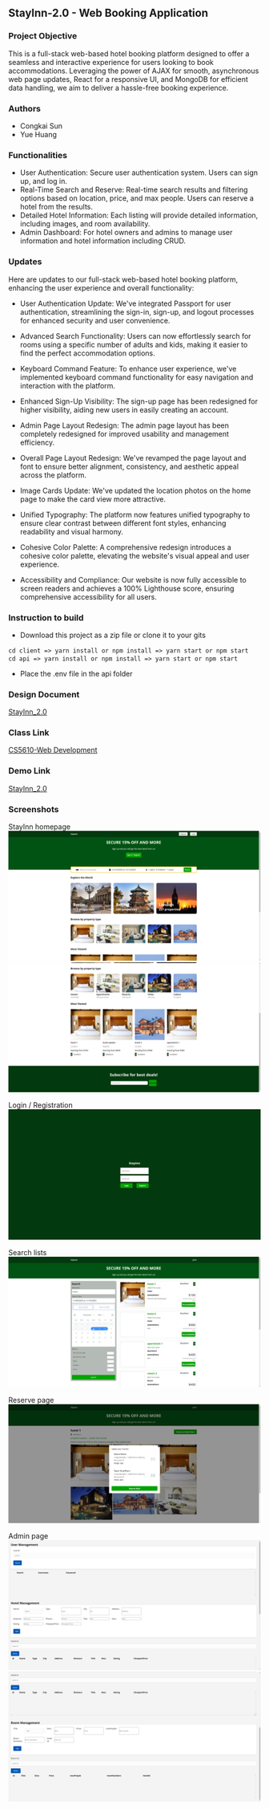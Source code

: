 ## StayInn-2.0 - Web Booking Application

### Project Objective
This is a full-stack web-based hotel booking platform designed to offer a seamless and interactive experience for users looking to book accommodations. Leveraging the power of AJAX for smooth, asynchronous web page updates, React for a responsive UI, and MongoDB for efficient data handling, we aim to deliver a hassle-free booking experience.

### Authors
* Congkai Sun
* Yue Huang

### Functionalities
* User Authentication: Secure user authentication system. Users can sign up, and log in.
* Real-Time Search and Reserve: Real-time search results and filtering options based on location, price, and max people. Users can reserve a hotel from the results.
* Detailed Hotel Information: Each listing will provide detailed information, including images, and room availability.
* Admin Dashboard: For hotel owners and admins to manage user information and hotel information including CRUD.

### Updates
Here are updates to our full-stack web-based hotel booking platform, enhancing the user experience and overall functionality:

* User Authentication Update: We've integrated Passport for user authentication, streamlining the sign-in, sign-up, and logout processes for enhanced security and user convenience.

* Advanced Search Functionality: Users can now effortlessly search for rooms using a specific number of adults and kids, making it easier to find the perfect accommodation options.

* Keyboard Command Feature: To enhance user experience, we've implemented keyboard command functionality for easy navigation and interaction with the platform.

* Enhanced Sign-Up Visibility: The sign-up page has been redesigned for higher visibility, aiding new users in easily creating an account.

* Admin Page Layout Redesign: The admin page layout has been completely redesigned for improved usability and management efficiency.

* Overall Page Layout Redesign: We've revamped the page layout and font to ensure better alignment, consistency, and aesthetic appeal across the platform.

* Image Cards Update: We've updated the location photos on the home page to make the card view more attractive.

* Unified Typography: The platform now features unified typography to ensure clear contrast between different font styles, enhancing readability and visual harmony.

* Cohesive Color Palette: A comprehensive redesign introduces a cohesive color palette, elevating the website's visual appeal and user experience.

* Accessibility and Compliance: Our website is now fully accessible to screen readers and achieves a 100% Lighthouse score, ensuring comprehensive accessibility for all users.

### Instruction to build
* Download this project as a zip file or clone it to your gits
```
cd client => yarn install or npm install => yarn start or npm start
cd api => yarn install or npm install => yarn start or npm start
```
* Place the .env file in the api folder

### Design Document
[StayInn_2.0](https://docs.google.com/document/d/1rOI8qmPksmEVGCwvLxYXTWejFcND6Cns1rZ3m8Lvcnk/edit?usp=sharing)

### Class Link
[CS5610-Web Development](https://johnguerra.co/classes/webDevelopment_fall_2023/)

### Demo Link
[StayInn_2.0](https://booking-frontend-inys.onrender.com/)

### Screenshots
StayInn homepage
![home](screenshots/1.png)
![home](screenshots/2.png)

Login / Registration
![login/Register](screenshots/3.png)

Search lists
![filter](screenshots/4.png)

Reserve page
![reserve](screenshots/5.png)

Admin page
![admin](screenshots/6.png)
![admin](screenshots/7.png)
